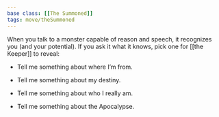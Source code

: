 ```yaml
---
base class: [[The Summoned]]
tags: move/theSummoned
---
```

 When you talk to a monster capable of reason and speech, it recognizes you (and your potential). If you ask it what it knows, pick one for [[the Keeper]] to reveal:
- Tell me something about where I’m from.

- Tell me something about my destiny.

- Tell me something about who I really am.

- Tell me something about the Apocalypse.
